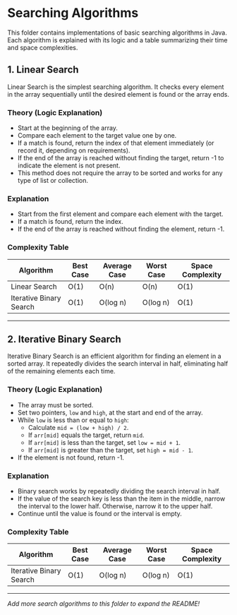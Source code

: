 # Searching Algorithms

This folder contains implementations of basic searching algorithms in Java. Each algorithm is explained with its logic and a table summarizing their time and space complexities.

## 1. Linear Search

Linear Search is the simplest searching algorithm. It checks every element in the array sequentially until the desired element is found or the array ends.

### Theory (Logic Explanation)

- Start at the beginning of the array.
- Compare each element to the target value one by one.
- If a match is found, return the index of that element immediately (or record it, depending on requirements).
- If the end of the array is reached without finding the target, return -1 to indicate the element is not present.
- This method does not require the array to be sorted and works for any type of list or collection.

### Explanation

- Start from the first element and compare each element with the target.
- If a match is found, return the index.
- If the end of the array is reached without finding the element, return -1.

### Complexity Table

| Algorithm               | Best Case | Average Case | Worst Case | Space Complexity |
| ----------------------- | --------- | ------------ | ---------- | ---------------- |
| Linear Search           | O(1)      | O(n)         | O(n)       | O(1)             |
| Iterative Binary Search | O(1)      | O(log n)     | O(log n)   | O(1)             |

---

## 2. Iterative Binary Search

Iterative Binary Search is an efficient algorithm for finding an element in a sorted array. It repeatedly divides the search interval in half, eliminating half of the remaining elements each time.

### Theory (Logic Explanation)

- The array must be sorted.
- Set two pointers, `low` and `high`, at the start and end of the array.
- While `low` is less than or equal to `high`:
  - Calculate `mid = (low + high) / 2`.
  - If `arr[mid]` equals the target, return `mid`.
  - If `arr[mid]` is less than the target, set `low = mid + 1`.
  - If `arr[mid]` is greater than the target, set `high = mid - 1`.
- If the element is not found, return -1.

### Explanation

- Binary search works by repeatedly dividing the search interval in half.
- If the value of the search key is less than the item in the middle, narrow the interval to the lower half. Otherwise, narrow it to the upper half.
- Continue until the value is found or the interval is empty.

### Complexity Table

| Algorithm               | Best Case | Average Case | Worst Case | Space Complexity |
| ----------------------- | --------- | ------------ | ---------- | ---------------- |
| Iterative Binary Search | O(1)      | O(log n)     | O(log n)   | O(1)             |

---

_Add more search algorithms to this folder to expand the README!_
